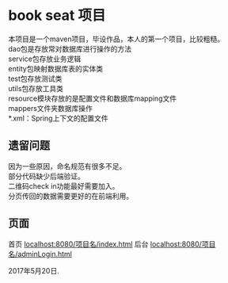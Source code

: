 # book seat 项目

本项目是一个maven项目，毕设作品，本人的第一个项目，比较粗糙。<br>
dao包是存放常对数据库进行操作的方法<br>
service包存放业务逻辑<br>
entity包映射数据库表的实体类<br>
test包存放测试类<br>
utils包存放工具类<br>
resource模块存放的是配置文件和数据库mapping文件<br>
mappers文件夹数据库操作<br>
*.xml：Spring上下文的配置文件

## 遗留问题 

因为一些原因，命名规范有很多不足。<br>
部分代码缺少后端验证。<br>
二维码check in功能最好需要加入。<br>
分页传回的数据需要更好的在前端利用。

## 页面

首页  [localhost:8080/项目名/index.html](http://localhost:8080/项目名/index.html)           后台  [localhost:8080/项目名/adminLogin.html](http://localhost:8080/项目名/adminLogin.html)

2017年5月20日.
